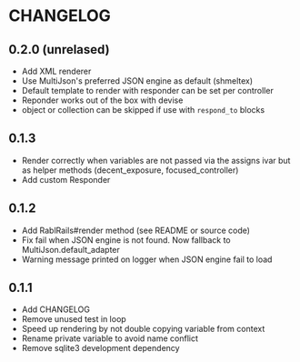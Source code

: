 # CHANGELOG

## 0.2.0 (unrelased)
  * Add XML renderer
  * Use MultiJson's preferred JSON engine as default (shmeltex)
  * Default template to render with responder can be set per controller
  * Reponder works out of the box with devise
  * object or collection can be skipped if use with `respond_to` blocks

## 0.1.3
  * Render correctly when variables are not passed via the assigns ivar but as helper methods
    (decent_exposure, focused_controller)
  * Add custom Responder

## 0.1.2
  * Add RablRails#render method (see README or source code)
  * Fix fail when JSON engine is not found. Now fallback to MultiJson.default_adapter
  * Warning message printed on logger when JSON engine fail to load

## 0.1.1

  * Add CHANGELOG
  * Remove unused test in loop
  * Speed up rendering by not double copying variable from context
  * Rename private variable to avoid name conflict
  * Remove sqlite3 development dependency
